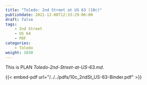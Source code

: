 ```yaml
---
title: "Toledo: 2nd Street at US 63 (10c)"
publishdate: 2021-12-08T12:33:29-06:00
draft: false
tags:
    - 2nd Street
    - US 64
    - PDF
categories:
    - Toledo
weight: 1030
---
```

This is PLAN _Toledo-2nd-Street-at-US-63.md_.

{{< embed-pdf url="/../../pdfs/10c_2ndSt_US-63-Binder.pdf" >}}
